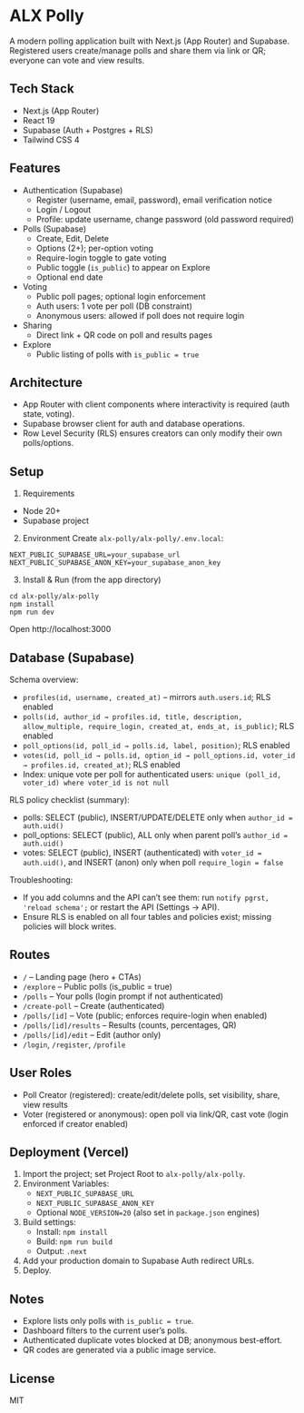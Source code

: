# ALX Polly

A modern polling application built with Next.js (App Router) and Supabase. Registered users create/manage polls and share them via link or QR; everyone can vote and view results.

## Tech Stack
- Next.js (App Router)
- React 19
- Supabase (Auth + Postgres + RLS)
- Tailwind CSS 4

## Features
- Authentication (Supabase)
  - Register (username, email, password), email verification notice
  - Login / Logout
  - Profile: update username, change password (old password required)
- Polls (Supabase)
  - Create, Edit, Delete
  - Options (2+); per-option voting
  - Require-login toggle to gate voting
  - Public toggle (`is_public`) to appear on Explore
  - Optional end date
- Voting
  - Public poll pages; optional login enforcement
  - Auth users: 1 vote per poll (DB constraint)
  - Anonymous users: allowed if poll does not require login
- Sharing
  - Direct link + QR code on poll and results pages
- Explore
  - Public listing of polls with `is_public = true`

## Architecture
- App Router with client components where interactivity is required (auth state, voting).
- Supabase browser client for auth and database operations.
- Row Level Security (RLS) ensures creators can only modify their own polls/options.

## Setup
1) Requirements
- Node 20+
- Supabase project

2) Environment
Create `alx-polly/alx-polly/.env.local`:
```
NEXT_PUBLIC_SUPABASE_URL=your_supabase_url
NEXT_PUBLIC_SUPABASE_ANON_KEY=your_supabase_anon_key
```

3) Install & Run (from the app directory)
```
cd alx-polly/alx-polly
npm install
npm run dev
```
Open http://localhost:3000

## Database (Supabase)
Schema overview:
- `profiles(id, username, created_at)` – mirrors `auth.users.id`; RLS enabled
- `polls(id, author_id → profiles.id, title, description, allow_multiple, require_login, created_at, ends_at, is_public)`; RLS enabled
- `poll_options(id, poll_id → polls.id, label, position)`; RLS enabled
- `votes(id, poll_id → polls.id, option_id → poll_options.id, voter_id → profiles.id, created_at)`; RLS enabled
- Index: unique vote per poll for authenticated users: `unique (poll_id, voter_id) where voter_id is not null`


RLS policy checklist (summary):
- polls: SELECT (public), INSERT/UPDATE/DELETE only when `author_id = auth.uid()`
- poll_options: SELECT (public), ALL only when parent poll’s `author_id = auth.uid()`
- votes: SELECT (public), INSERT (authenticated) with `voter_id = auth.uid()`, and INSERT (anon) only when poll `require_login = false`

Troubleshooting:
- If you add columns and the API can’t see them: run `notify pgrst, 'reload schema';` or restart the API (Settings → API).
- Ensure RLS is enabled on all four tables and policies exist; missing policies will block writes.

## Routes
- `/` – Landing page (hero + CTAs)
- `/explore` – Public polls (is_public = true)
- `/polls` – Your polls (login prompt if not authenticated)
- `/create-poll` – Create (authenticated)
- `/polls/[id]` – Vote (public; enforces require-login when enabled)
- `/polls/[id]/results` – Results (counts, percentages, QR)
- `/polls/[id]/edit` – Edit (author only)
- `/login`, `/register`, `/profile`

## User Roles
- Poll Creator (registered): create/edit/delete polls, set visibility, share, view results
- Voter (registered or anonymous): open poll via link/QR, cast vote (login enforced if creator enabled)

## Deployment (Vercel)
1) Import the project; set Project Root to `alx-polly/alx-polly`.
2) Environment Variables:
   - `NEXT_PUBLIC_SUPABASE_URL`
   - `NEXT_PUBLIC_SUPABASE_ANON_KEY`
   - Optional `NODE_VERSION=20` (also set in `package.json` engines)
3) Build settings:
   - Install: `npm install`
   - Build: `npm run build`
   - Output: `.next`
4) Add your production domain to Supabase Auth redirect URLs.
5) Deploy.

## Notes
- Explore lists only polls with `is_public = true`.
- Dashboard filters to the current user’s polls.
- Authenticated duplicate votes blocked at DB; anonymous best-effort.
- QR codes are generated via a public image service.

## License
MIT
